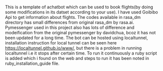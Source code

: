 This is a template of achatbot which can be used to book flights(by doing some modifications in its datset according to your use). I have used Goibibo Api to get information about flights. The codes available in rasa_dm directory has small differences from original rasa_dm by rasa.ai.
Pymessenger used in this project also has lots of difference and modeification from the original pymessenger by davidchua, bcoz it has not been updated for a long time.
The bot can be hosted using localtunnel, installation instruction for local tunnel can be seen here https://localtunnel.github.io/www/, but there is a problem in running localtunnel i.e it stops after certain time. To run it continuously a ruby script is added which i found on the web and steps to run it has been noted in ruby_installation_guide file.
